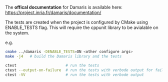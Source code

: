 The **offical documentation** for Damaris is available here: https://project.inria.fr/damaris/documentation/ 
  
The tests are created when the project is configured by CMake using ENABLE_TESTS flag. This will require the cppunit library to be avialable on the system.
  
e.g.  
  
```bash
cmake ../damaris -DENABLE_TESTS=ON <other configure args>
make -j4   # build the Damaris library and the tests

ctest                      # run the tests
ctest --output-on-failure  # run the tests with verbode output for failed test only
ctest -VV                  # run the tests with verbode output
```
